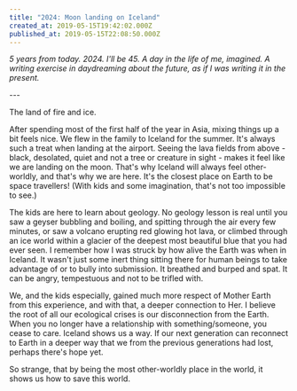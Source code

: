 ```yaml
---
title: "2024: Moon landing on Iceland"
created_at: 2019-05-15T19:42:02.000Z
published_at: 2019-05-15T22:08:50.000Z
---
```

_5 years from today. 2024. I'll be 45. A day in the life of me, imagined. A writing exercise in daydreaming about the future, as if I was writing it in the present._

  

\---

  

The land of fire and ice. 

  

After spending most of the first half of the year in Asia, mixing things up a bit feels nice. We flew in the family to Iceland for the summer. It's always such a treat when landing at the airport. Seeing the lava fields from above - black, desolated, quiet and not a tree or creature in sight - makes it feel like we are landing on the moon. That's why Iceland will always feel other-worldly, and that's why we are here. It's the closest place on Earth to be space travellers! (With kids and some imagination, that's not too impossible to see.)

  

The kids are here to learn about geology. No geology lesson is real until you saw a geyser bubbling and boiling, and spitting through the air every few minutes, or saw a volcano erupting red glowing hot lava, or climbed through an ice world within a glacier of the deepest most beautiful blue that you had ever seen. I remember how I was struck by how alive the Earth was when in Iceland. It wasn't just some inert thing sitting there for human beings to take advantage of or to bully into submission. It breathed and burped and spat. It can be angry, tempestuous and not to be trifled with. 

  

We, and the kids especially, gained much more respect of Mother Earth from this experience, and with that, a deeper connection to Her. I believe the root of all our ecological crises is our disconnection from the Earth. When you no longer have a relationship with something/someone, you cease to care. Iceland shows us a way. If our next generation can reconnect to Earth in a deeper way that we from the previous generations had lost, perhaps there's hope yet.

  

So strange, that by being the most other-worldly place in the world, it shows us how to save this world.
